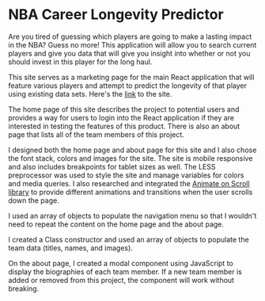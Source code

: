 # NBA Career Longevity Predictor

Are you tired of guessing which players are going to make a lasting impact in the NBA? Guess no more! This application will allow you to search current players and give you data that will give you insight into whether or not you should invest in this player for the long haul.

This site serves as a marketing page for the main React application that will feature various players and attempt to predict the longevity of that player using existing data sets. Here's the [link](https://nbacareerlength.netlify.com/) to the site.

The home page of this site describes the project to potential users and provides a way for users to login into the React application if they are interested in testing the features of this product. There is also an about page that lists all of the team members of this project.

I designed both the home page and about page for this site and I also chose the font stack, colors and images for the site. The site is mobile responsive and also includes breakpoints for tablet sizes as well. The LESS preprocessor was used to style the site and manage variables for colors and media queries. I also researched and integrated the [Animate on Scroll library](https://github.com/michalsnik/aos) to provide different animations and transitions when the user scrolls down the page. 

I used an array of objects to populate the navigation menu so that I wouldn't need to repeat the content on the home page and the about page.

I created a Class constructor and used an array of objects to populate the team data (titles, names, and images). 

On the about page, I created a modal component using JavaScript to display the biographies of each team member. If a new team member is added or removed from this project, the component will work without breaking.

